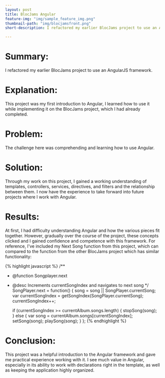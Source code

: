 ```yaml
---
layout: post
title: BlocJams Angular
feature-img: "img/sample_feature_img.png"
thumbnail-path: "img/blocjamsfront.png"
short-description: I refactored my earlier BlocJams project to use an AngularJS framework.

---
```


# Summary:
I refactored my earlier BlocJams project to use an AngularJS framework.

# Explanation:
This project was my first introduction to Angular, I learned how to use it while implementing it on the BlocJams project, which I had already completed.

# Problem:
The challenge here was comprehending and learning how to use Angular.
# Solution:
Through my work on this project, I gained a working understanding of templates, controllers, services, directives, and filters and the relationship between them. I now have the experience to take forward into future projects where I work with Angular.

# Results:
At first, I had difficulty understanding Angular and how the various pieces fit together. However, gradually over the course of the project, these concepts clicked and I gained confidence and competence with this framework. For reference, I've included my Next Song function from this project, which can compared to the function from the other BlocJams project which has similar functionality:

{% highlight javascript %}
/**
* @function Songplayer.next
* @desc Increments currentSongIndex and navigates to next song
*/
SongPlayer.next = function() {
  song = song || SongPlayer.currentSong;
  var currentSongIndex = getSongIndex(SongPlayer.currentSong);
  currentSongIndex++;

  if (currentSongIndex >= currentAlbum.songs.length) {
    stopSong(song);
  } else {
    var song = currentAlbum.songs[currentSongIndex];
    setSong(song);
    playSong(song);
  }
};
{% endhighlight %}

# Conclusion:
This project was a helpful introduction to the Angular framework and gave me practical experience working with it. I see much value in Angular, especially in its ability to work with declarations right in the template, as well as keeping the application highly organized.
